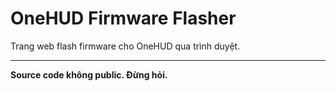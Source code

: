 # OneHUD Firmware Flasher

Trang web flash firmware cho OneHUD qua trình duyệt.

---

**Source code không public. Đừng hỏi.**